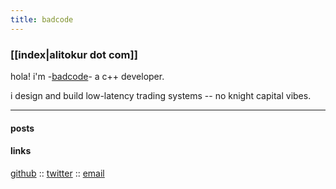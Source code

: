 ```yaml
---
title: badcode
---
```


### [[index|alitokur dot com]]


hola! i'm  -[badcode](https://www.imdb.com/title/tt2255900/characters/nm0009918?item=qt2061445&ref_=ext_shr_lnk)- a c++ developer.

i design and build low-latency trading systems -- no knight capital vibes.

---


#### posts 


<!-- 2025-10-07 :: [[inline-or-not | inline or not ? (work in progress)]] -->

<!-- 2025-05-16 :: [[i-use-vim-btw | i use vim btw (upcoming)]] -->

<!-- 2025-05-17 :: [[compiler-optimization | compiler optimization (upcoming)]] -->


#### links

[github](https://github.com/alitokur) :: 
[twitter](https://twitter.com/alitokur) :: 
[email](mailto:alitokurr@gmail.com)



